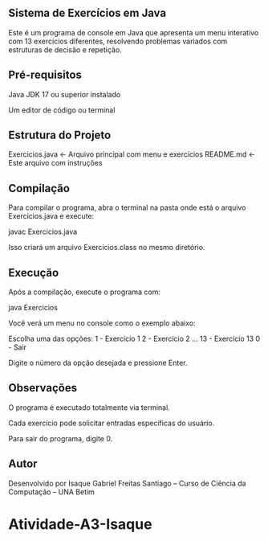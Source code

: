 ## Sistema de Exercícios em Java

Este é um programa de console em Java que apresenta um menu interativo com 13 exercícios diferentes, resolvendo problemas variados com estruturas de decisão e repetição.

## Pré-requisitos

Java JDK 17 ou superior instalado

Um editor de código ou terminal

## Estrutura do Projeto

Exercicios.java      ← Arquivo principal com menu e exercícios
README.md            ← Este arquivo com instruções

## Compilação

Para compilar o programa, abra o terminal na pasta onde está o arquivo Exercicios.java e execute:

javac Exercicios.java

Isso criará um arquivo Exercicios.class no mesmo diretório.

## Execução

Após a compilação, execute o programa com:

java Exercicios

Você verá um menu no console como o exemplo abaixo:

Escolha uma das opções:
1 - Exercício 1
2 - Exercício 2
...
13 - Exercício 13
0 - Sair

Digite o número da opção desejada e pressione Enter.

## Observações

O programa é executado totalmente via terminal.

Cada exercício pode solicitar entradas específicas do usuário.

Para sair do programa, digite 0.

## Autor

Desenvolvido por Isaque Gabriel Freitas Santiago – Curso de Ciência da Computação – UNA Betim

# Atividade-A3-Isaque
